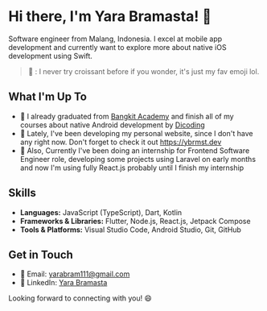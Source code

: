 # Hi there, I'm Yara Bramasta! 👋

Software engineer from Malang, Indonesia. I excel at mobile app development and currently want to explore more about native iOS development using Swift.

> 🥐 : I never try croissant before if you wonder, it's just my fav emoji lol.

## What I'm Up To

- 🥳 I already graduated from [Bangkit Academy](https://id.linkedin.com/company/bangkit-academy) and finish all of my courses about native Android development by [Dicoding](https://www.dicoding.com/learningpaths/7)
- 🔭 Lately, I've been developing my personal website, since I don't have any right now. Don't forget to check it out https://ybrmst.dev
- 🐾 Also, Currently I've been doing an internship for Frontend Software Engineer role, developing some projects using Laravel on early months and now I'm using fully React.js probably until I finish my internship

## Skills

- **Languages:** JavaScript (TypeScript), Dart, Kotlin
- **Frameworks & Libraries:** Flutter, Node.js, React.js, Jetpack Compose
- **Tools & Platforms:** Visual Studio Code, Android Studio, Git, GitHub

## Get in Touch

- 📧 Email: [yarabram111@gmail.com](mailto:yarabram111@gmail.com)
- 💼 LinkedIn: [Yara Bramasta](https://linkedin.com/in/yara-bramasta)

Looking forward to connecting with you! 😄

